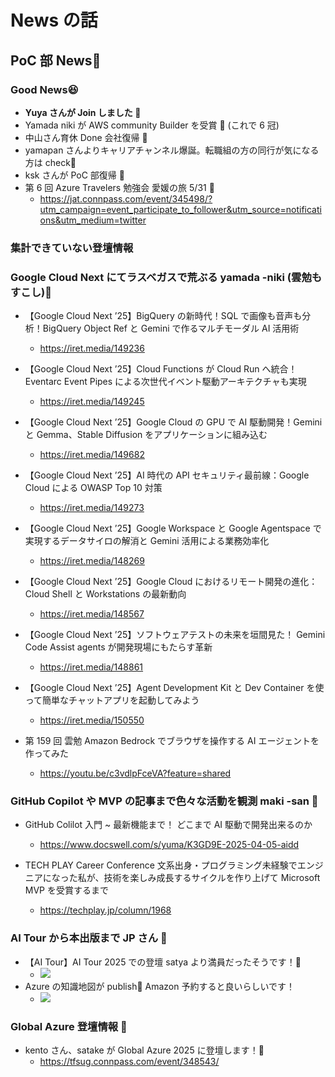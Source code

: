 # News の話

## PoC 部 News🚀

### Good News😆​

- **Yuya さんが Join しました 🎉​**
- Yamada niki が AWS community Builder を受賞 🎉 (これで 6 冠)​
- 中山さん育休 Done 会社復帰 🎉​
- yamapan さんよりキャリアチャンネル爆誕。転職組の方の同行が気になる方は check🚀​
- ksk さんが PoC 部復帰 🎉
- 第 6 回 Azure Travelers 勉強会 愛媛の旅 5/31 🚀
  - https://jat.connpass.com/event/345498/?utm_campaign=event_participate_to_follower&utm_source=notifications&utm_medium=twitter

### 集計できていない登壇情報

### Google Cloud Next にてラスベガスで荒ぶる yamada -niki (雲勉もすこし)🚀

- 【Google Cloud Next ’25】BigQuery の新時代！SQL で画像も音声も分析！BigQuery Object Ref と Gemini で作るマルチモーダル AI 活用術

  - https://iret.media/149236

- 【Google Cloud Next ’25】Cloud Functions が Cloud Run へ統合！Eventarc Event Pipes による次世代イベント駆動アーキテクチャも実現

  - https://iret.media/149245

- 【Google Cloud Next ’25】Google Cloud の GPU で AI 駆動開発！Gemini と Gemma、Stable Diffusion をアプリケーションに組み込む

  - https://iret.media/149682

- 【Google Cloud Next ’25】AI 時代の API セキュリティ最前線：Google Cloud による OWASP Top 10 対策

  - https://iret.media/149273

- 【Google Cloud Next ’25】Google Workspace と Google Agentspace で実現するデータサイロの解消と Gemini 活用による業務効率化

  - https://iret.media/148269

- 【Google Cloud Next ’25】Google Cloud におけるリモート開発の進化：Cloud Shell と Workstations の最新動向

  - https://iret.media/148567

- 【Google Cloud Next ’25】ソフトウェアテストの未来を垣間見た！ Gemini Code Assist agents が開発現場にもたらす革新

  - https://iret.media/148861

- 【Google Cloud Next ’25】Agent Development Kit と Dev Container を使って簡単なチャットアプリを起動してみよう

  - https://iret.media/150550

- 第 159 回 雲勉 Amazon Bedrock でブラウザを操作する AI エージェントを作ってみた
  - https://youtu.be/c3vdlpFceVA?feature=shared

### GitHub Copilot や MVP の記事まで色々な活動を観測 maki -san 🚀

- GitHub Colilot 入門 ~ 最新機能まで！ どこまで AI 駆動で開発出来るのか

  - https://www.docswell.com/s/yuma/K3GD9E-2025-04-05-aidd

- TECH PLAY Career Conference 文系出身・プログラミング未経験でエンジニアになった私が、技術を楽しみ成長するサイクルを作り上げて Microsoft MVP を受賞するまで
  - https://techplay.jp/column/1968

### AI Tour から本出版まで JP さん 🚀

- 【AI Tour】AI Tour 2025 での登壇 satya より満員だったそうです！🚀
  - ![](https://storage.googleapis.com/zenn-user-upload/8e6a64dc2837-20250419.png)
- Azure の知識地図が publish🚀 Amazon 予約すると良いらしいです！
  - ![](https://storage.googleapis.com/zenn-user-upload/a9ecf0aab405-20250419.png)

### Global Azure 登壇情報 🚀

- kento さん、satake が Global Azure 2025 に登壇します！🚀
  - https://tfsug.connpass.com/event/348543/
